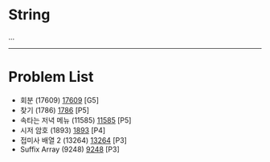 # String
...


--------------------------------

# Problem List
- 회분 (17609) [17609](https://github.com/KyumKyum/Algorithm_Study/blob/main/String/17609.cpp) [G5]
- 찾기 (1786) [1786](https://github.com/KyumKyum/Algorithm_Study/blob/main/String/1786.cpp) [P5]
- 속타는 저녁 메뉴 (11585) [11585](https://github.com/KyumKyum/Algorithm_Study/blob/main/String/11585.cpp) [P5]
- 시저 암호 (1893) [1893](https://github.com/KyumKyum/Algorithm_Study/blob/main/String/1893.cpp) [P4]
- 접미사 배열 2 (13264) [13264](https://github.com/KyumKyum/Algorithm_Study/blob/main/String/13264.cpp) [P3]
- Suffix Array (9248) [9248](https://github.com/KyumKyum/Algorithm_Study/blob/main/String/9248.cpp) [P3]